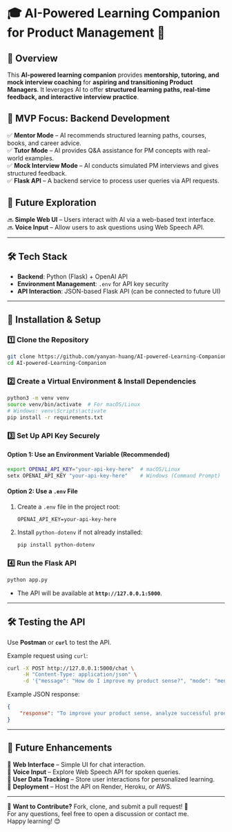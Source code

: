 # 🎓 AI-Powered Learning Companion for Product Management 🚀

## 📌 Overview  
This **AI-powered learning companion** provides **mentorship, tutoring, and mock interview coaching** for **aspiring and transitioning Product Managers**. It leverages AI to offer **structured learning paths, real-time feedback, and interactive interview practice**.

## 🎯 MVP Focus: Backend Development  
✅ **Mentor Mode** – AI recommends structured learning paths, courses, books, and career advice.  
✅ **Tutor Mode** – AI provides Q&A assistance for PM concepts with real-world examples.  
✅ **Mock Interview Mode** – AI conducts simulated PM interviews and gives structured feedback.  
✅ **Flask API** – A backend service to process user queries via API requests.

## 🚀 Future Exploration  
🔜 **Simple Web UI** – Users interact with AI via a web-based text interface.  
🔜 **Voice Input** – Allow users to ask questions using Web Speech API.  

---

## 🛠️ Tech Stack  
- **Backend**: Python (Flask) + OpenAI API  
- **Environment Management**: `.env` for API key security  
- **API Interaction**: JSON-based Flask API (can be connected to future UI)  

---

## 🔧 Installation & Setup  

### 1️⃣ Clone the Repository  
```bash
git clone https://github.com/yanyan-huang/AI-powered-Learning-Companion.git
cd AI-powered-Learning-Companion
```

### 2️⃣ Create a Virtual Environment & Install Dependencies  
```bash
python3 -m venv venv
source venv/bin/activate  # For macOS/Linux
# Windows: venv\Scripts\activate
pip install -r requirements.txt
```

### 3️⃣ Set Up API Key Securely  

#### **Option 1: Use an Environment Variable (Recommended)**
```bash
export OPENAI_API_KEY="your-api-key-here"  # macOS/Linux
setx OPENAI_API_KEY "your-api-key-here"    # Windows (Command Prompt)
```

#### **Option 2: Use a `.env` File**  
1. Create a `.env` file in the project root:  
   ```
   OPENAI_API_KEY=your-api-key-here
   ```
2. Install `python-dotenv` if not already installed:  
   ```bash
   pip install python-dotenv
   ```

### 4️⃣ Run the Flask API  
```bash
python app.py
```
- The API will be available at **`http://127.0.0.1:5000`**.

---

## 🛠️ Testing the API  

Use **Postman** or **`curl`** to test the API.  

Example request using `curl`:
```bash
curl -X POST http://127.0.0.1:5000/chat \
     -H "Content-Type: application/json" \
     -d '{"message": "How do I improve my product sense?", "mode": "mentor"}'
```

Example JSON response:
```json
{
    "response": "To improve your product sense, analyze successful products, understand user needs, and practice problem-solving through case studies."
}
```

---

## 🔮 Future Enhancements  
🚀 **Web Interface** – Simple UI for chat interaction.  
🚀 **Voice Input** – Explore Web Speech API for spoken queries.  
🚀 **User Data Tracking** – Store user interactions for personalized learning.  
🚀 **Deployment** – Host the API on Render, Heroku, or AWS.  


---

🔗 **Want to Contribute?** Fork, clone, and submit a pull request! 🚀  
For any questions, feel free to open a discussion or contact me.  
Happy learning! 😊
